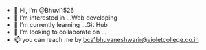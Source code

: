 - 👋 Hi, I’m @Bhuvi1526
- 👀 I’m interested in ...Web developing 
- 🌱 I’m currently learning ...Git Hub
- 💞️ I’m looking to collaborate on ...
- 📫 you can reach me by bca1bhuvaneshwarir@violetcollege.co.in

<!---
Bhuvi1526/Bhuvi1526 is a ✨ special ✨ repository because its `README.md` (this file) appears on your GitHub profile.
You can click the Preview link to take a look at your changes.
--->
